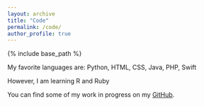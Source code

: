 ```yaml
---
layout: archive
title: "Code"
permalink: /code/
author_profile: true
---
```


{% include base_path %}

My favorite languages are: Python, HTML, CSS, Java, PHP, Swift

However, I am learning R and Ruby

You can find some of my work in progress on my [GitHub](https://github.com/rpignel).
